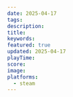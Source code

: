 ```yaml
---
date: 2025-04-17
tags: 
description: 
title: 
keywords: 
featured: true
updated: 2025-04-17
playTime: 
score: 
image: 
platforms:
  - steam
---
```

